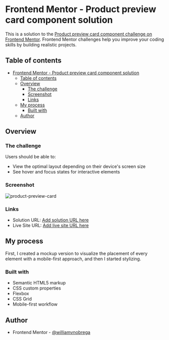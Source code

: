 # Frontend Mentor - Product preview card component solution

This is a solution to the [Product preview card component challenge on Frontend Mentor](https://www.frontendmentor.io/challenges/product-preview-card-component-GO7UmttRfa). Frontend Mentor challenges help you improve your coding skills by building realistic projects. 

## Table of contents

- [Frontend Mentor - Product preview card component solution](#frontend-mentor---product-preview-card-component-solution)
  - [Table of contents](#table-of-contents)
  - [Overview](#overview)
    - [The challenge](#the-challenge)
    - [Screenshot](#screenshot)
    - [Links](#links)
  - [My process](#my-process)
    - [Built with](#built-with)
  - [Author](#author)

## Overview

### The challenge

Users should be able to:

- View the optimal layout depending on their device's screen size
- See hover and focus states for interactive elements

### Screenshot
![product-preview-card](https://github.com/williamvnobrega/frontendmentor-product-preview-card/assets/108727812/de08de74-949b-49c2-96a6-9ff78b784fff)

### Links

- Solution URL: [Add solution URL here](https://your-solution-url.com)
- Live Site URL: [Add live site URL here](https://your-live-site-url.com)

## My process

First, I created a mockup version to visualize the placement of every element with a mobile-first approach, and then I started stylizing.

### Built with

- Semantic HTML5 markup
- CSS custom properties
- Flexbox
- CSS Grid
- Mobile-first workflow

## Author

- Frontend Mentor - [@williamvnobrega](https://www.frontendmentor.io/profile/williamvnobrega)
